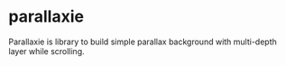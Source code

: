 # parallaxie
Parallaxie is library to build simple parallax background with multi-depth layer while scrolling. 
